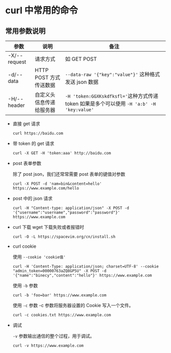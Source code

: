 # curl 中常用的命令

## 常用参数说明

| 参数         | 说明                     | 备注                                                                                      |
| ------------ | ------------------------ | ----------------------------------------------------------------------------------------- |
| -X/--request | 请求方式                 | 如 GET POST                                                                               |
| -d/--data    | HTTP POST 方式传送数据   | `--data-raw '{"key":"value"}'` 这种格式发送 json 数据                                     |
| -H/--header  | 自定义头信息传递给服务器 | `-H 'token:GGXKskdfksfl='`这种方式传递 token 如果是多个可以使用 `-H 'a:b' -H 'key:value'` |

- 直接 get 请求

  `curl https://baidu.com`

- 带 token 的 get 请求

  `curl -X GET -H 'token:aaa' http://baidu.com`

- post 表单参数

  除了 post json，我们还常常需要 post 表单的键值对参数

  `curl -X POST -d 'nam=bin&content=hello' https://www.example.com/hello`

- post 中的 json 请求

  `curl -H "Content-type: application/json" -X POST -d '{"username":"username","password":"password"}' https://www.example.com`

- curl 下载 wget 下载失败或者报错时

  `curl -O -L https://spacevim.org/cn/install.sh`

- curl cookie

  使用 `--cookie 'cookie值'`

  `curl -H 'Content-Type: application/json; charset=UTF-8' --cookie "admin_token=00000763aZQ8GP5U" -X POST -d '{"name":"binecy","content":"hello"}' https://www.example.com`

  使用 `-b` 参数

  `curl -b 'foo=bar' https://www.example.com`

  使用 `-c` 参数
  -c 参数将服务器设置的 Cookie 写入一个文件。

  `curl -c cookies.txt https://www.example.com`

- 调试

  `-v` 参数输出通信的整个过程，用于调试。

  `curl -v https://www.example.com`
